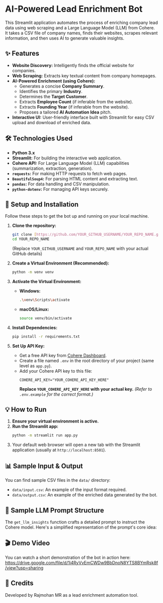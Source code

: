 # AI-Powered Lead Enrichment Bot

This Streamlit application automates the process of enriching company lead data using web scraping and a Large Language Model (LLM) from Cohere. It takes a CSV file of company names, finds their websites, scrapes relevant information, and then uses AI to generate valuable insights.

## ✨ Features

* **Website Discovery:** Intelligently finds the official website for companies.
* **Web Scraping:** Extracts key textual content from company homepages.
* **AI-Powered Enrichment (using Cohere):**
    * Generates a concise **Company Summary**.
    * Identifies the primary **Industry**.
    * Determines the **Target Customer**.
    * Extracts **Employee Count** (if inferable from the website).
    * Extracts **Founding Year** (if inferable from the website).
    * Proposes a tailored **AI Automation Idea** pitch.
* **Interactive UI:** User-friendly interface built with Streamlit for easy CSV upload and download of enriched data.

## 🛠️ Technologies Used

* **Python 3.x**
* **Streamlit:** For building the interactive web application.
* **Cohere API:** For Large Language Model (LLM) capabilities (summarization, extraction, generation).
* **`requests`:** For making HTTP requests to fetch web pages.
* **`BeautifulSoup4`:** For parsing HTML content and extracting text.
* **`pandas`:** For data handling and CSV manipulation.
* **`python-dotenv`:** For managing API keys securely.

## 🚀 Setup and Installation

Follow these steps to get the bot up and running on your local machine.

1.  **Clone the repository:**
    ```bash
    git clone [https://github.com/YOUR_GITHUB_USERNAME/YOUR_REPO_NAME.git](https://github.com/YOUR_GITHUB_USERNAME/YOUR_REPO_NAME.git)
    cd YOUR_REPO_NAME
    ```
    (Replace `YOUR_GITHUB_USERNAME` and `YOUR_REPO_NAME` with your actual GitHub details)

2.  **Create a Virtual Environment (Recommended):**
    ```bash
    python -m venv venv
    ```

3.  **Activate the Virtual Environment:**
    * **Windows:**
        ```bash
        .\venv\Scripts\activate
        ```
    * **macOS/Linux:**
        ```bash
        source venv/bin/activate
        ```

4.  **Install Dependencies:**
    ```bash
    pip install -r requirements.txt
    ```

5.  **Set Up API Key:**
    * Get a free API key from [Cohere Dashboard](https://dashboard.cohere.com/api-keys).
    * Create a file named `.env` in the root directory of your project (same level as `app.py`).
    * Add your Cohere API key to this file:
        ```
        COHERE_API_KEY="YOUR_COHERE_API_KEY_HERE"
        ```
        **Replace `YOUR_COHERE_API_KEY_HERE` with your actual key.**
        *(Refer to `.env.example` for the correct format.)*

## 💡 How to Run

1.  **Ensure your virtual environment is active.**
2.  **Run the Streamlit app:**
    ```bash
    python -m streamlit run app.py
    ```
3.  Your default web browser will open a new tab with the Streamlit application (usually at `http://localhost:8501`).

## 📊 Sample Input & Output

You can find sample CSV files in the `data/` directory:
* `data/input.csv`: An example of the input format required.
* `data/output.csv`: An example of the enriched data generated by the bot.

## 💬 Sample LLM Prompt Structure

The `get_llm_insights` function crafts a detailed prompt to instruct the Cohere model. Here's a simplified representation of the prompt's core idea:

## 🎬 Demo Video

[//]: # (Replace the line below with your actual video link and optional thumbnail)
You can watch a short demonstration of the bot in action here: https://drive.google.com/file/d/1i4RyVvEmCWDw9BbDnoN8YTS8BYmRsk8f/view?usp=sharing

## 🙏 Credits

Developed by Rajmohan MR as a lead enrichment automation tool.